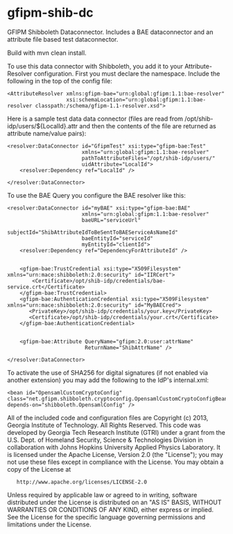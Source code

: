 gfipm-shib-dc
=============

GFIPM Shibboleth Dataconnector.  Includes a BAE dataconnector and an attribute file based test dataconnector.

Build with mvn clean install.

To use this data connector with Shibboleth, you add it to your Attribute-Resolver configuration.  First you must
declare the namespace.  Include the following in the top of the config file:

    <AttributeResolver xmlns:gfipm-bae="urn:global:gfipm:1.1:bae-resolver"
                       xsi:schemaLocation="urn:global:gfipm:1.1:bae-resolver classpath:/schema/gfipm-1.1-resolver.xsd">


Here is a sample test data data connector (files are read from 
/opt/shib-idp/users/${LocalId}.attr and then the contents of the 
file are returned as attribute name/value pairs):

    <resolver:DataConnector id="GfipmTest" xsi:type="gfipm-bae:Test"
                            xmlns="urn:global:gfipm:1.1:bae-resolver"
                            pathToAttributeFiles="/opt/shib-idp/users/"
                            uidAttribute="LocalId">
        <resolver:Dependency ref="LocalId" />

    </resolver:DataConnector>

To use the BAE Query you configure the BAE resolver like this:

    <resolver:DataConnector id="myBAE" xsi:type="gfipm-bae:BAE"
                            xmlns="urn:global:gfipm:1.1:bae-resolver"
                            baeURL="serviceUrl"
                            subjectId="ShibAttributeIdToBeSentToBAEServiceAsNameId"
                            baeEntityId="serviceId"
                            myEntityId="clientId">
        <resolver:Dependency ref="DependencyForAttributeId" />


        <gfipm-bae:TrustCredential xsi:type="X509Filesystem" xmlns="urn:mace:shibboleth:2.0:security" id="IIRCert">
            <Certificate>/opt/shib-idp/credentials/bae-service.crt</Certificate>
        </gfipm-bae:TrustCredential>
        <gfipm-bae:AuthenticationCredential xsi:type="X509Filesystem" xmlns="urn:mace:shibboleth:2.0:security" id="MyBAECred">
           <PrivateKey>/opt/shib-idp/credentials/your.key</PrivateKey>
           <Certificate>/opt/shib-idp/credentials/your.crt</Certificate>
        </gfipm-bae:AuthenticationCredential>


        <gfipm-bae:Attribute QueryName="gfipm:2.0:user:attrName"
                             ReturnName="ShibAttrName" />

    </resolver:DataConnector>


To activate the use of SHA256 for digital signatures (if not enabled via another extension) you may add the following to the IdP's internal.xml:

    <bean id="OpensamlCustomCryptoConfig" class="net.gfipm.shibboleth.cryptoconfig.OpensamlCustomCryptoConfigBean" depends-on="shibboleth.OpensamlConfig" />


All of the included code and configuration files are  Copyright (c) 2013, Georgia Institute of Technology. All Rights Reserved.  This code was developed by Georgia Tech Research Institute (GTRI) under a grant from the U.S. Dept. of Homeland Security, Science & Technologies Division in collaboration with Johns Hopkins University Applied Physics Laboratory. It is licensed under the Apache License, Version 2.0 (the "License"); you may not use these files except in compliance with the License.  You may obtain a copy of the License at

       http://www.apache.org/licenses/LICENSE-2.0

   Unless required by applicable law or agreed to in writing, software
   distributed under the License is distributed on an "AS IS" BASIS,
   WITHOUT WARRANTIES OR CONDITIONS OF ANY KIND, either express or implied.
   See the License for the specific language governing permissions and
   limitations under the License.

